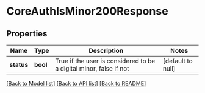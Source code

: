 # CoreAuthIsMinor200Response

## Properties

Name | Type | Description | Notes
------------ | ------------- | ------------- | -------------
**status** | **bool** | True if the user is considered to be a digital minor,                     false if not | [default to null]

[[Back to Model list]](../README.md#documentation-for-models) [[Back to API list]](../README.md#documentation-for-api-endpoints) [[Back to README]](../README.md)


